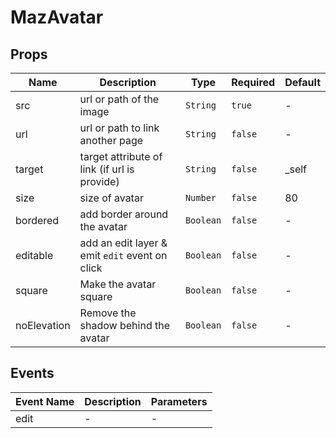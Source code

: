 # MazAvatar

## Props

<!-- @vuese:MazAvatar:props:start -->

| Name        | Description                                    | Type      | Required | Default |
| ----------- | ---------------------------------------------- | --------- | -------- | ------- |
| src         | url or path of the image                       | `String`  | `true`   | -       |
| url         | url or path to link another page               | `String`  | `false`  | -       |
| target      | target attribute of link (if url is provide)   | `String`  | `false`  | \_self  |
| size        | size of avatar                                 | `Number`  | `false`  | 80      |
| bordered    | add border around the avatar                   | `Boolean` | `false`  | -       |
| editable    | add an edit layer & emit `edit` event on click | `Boolean` | `false`  | -       |
| square      | Make the avatar square                         | `Boolean` | `false`  | -       |
| noElevation | Remove the shadow behind the avatar            | `Boolean` | `false`  | -       |

<!-- @vuese:MazAvatar:props:end -->

## Events

<!-- @vuese:MazAvatar:events:start -->

| Event Name | Description | Parameters |
| ---------- | ----------- | ---------- |
| edit       | -           | -          |

<!-- @vuese:MazAvatar:events:end -->
